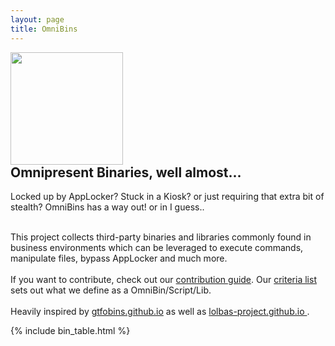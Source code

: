 ```yaml
---
layout: page
title: OmniBins
---
```


<div class="header-box">
<a href="https://omnibins.github.io/"><img src="{{ '/assets/logo.png' | relative_url }}" height="180" style="margin-right: 10px;"></a>
<div>
<h2 style="margin-top: 0">Omnipresent Binaries, well almost...</h2>


Locked up by AppLocker? Stuck in a Kiosk? or just requiring that extra bit of stealth? OmniBins has a way out! or in I guess..
<br><br>

This project collects third-party binaries and libraries commonly found in business environments which can be leveraged to execute commands, manipulate files, bypass AppLocker and much more.
<br>
<br>
If you want to contribute, check out our
<a href="https://github.com/OmniBins/OmniBins#contributing">contribution guide</a>.
Our <a href="https://github.com/OmniBins/OmniBins#criteria">criteria list</a> sets out what we define as a OmniBin/Script/Lib.
<br>
<br>
Heavily inspired by <a href="https://gtfobins.github.io/">gtfobins.github.io</a> as well as <a href="https://lolbas-project.github.io/
">lolbas-project.github.io
</a>.
</div>
</div>

[functions]: /functions/
{% include bin_table.html %}
